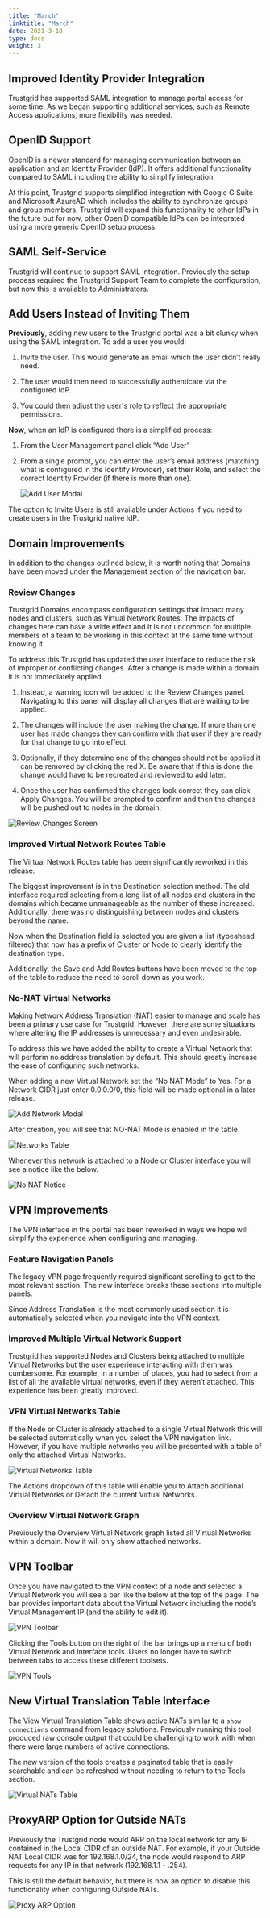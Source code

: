 ```yaml
---
title: "March"
linktitle: "March"
date: 2021-3-18
type: docs
weight: 3
---
```


## Improved Identity Provider Integration

Trustgrid has supported SAML integration to manage portal access for some time. As we began supporting additional services, such as Remote Access applications, more flexibility was needed. 

## OpenID Support
OpenID is a newer standard for managing communication between an application and an Identity Provider (IdP).  It offers additional functionality compared to SAML including the ability to simplify integration.  

At this point, Trustgrid supports simplified integration with Google G Suite and Microsoft AzureAD which includes the ability to synchronize groups and group members. Trustgrid will expand this functionality to other IdPs in the future but for now, other OpenID compatible IdPs can be integrated using a more generic OpenID setup process. 

## SAML Self-Service
Trustgrid will continue to support SAML integration. Previously the setup process required the Trustgrid Support Team to complete the configuration, but now this is available to Administrators.

## Add Users Instead of Inviting Them
**Previously**, adding new users to the Trustgrid portal was a bit clunky when using the SAML integration. To add a user you would:

1. Invite the user. This would generate an email which the user didn’t really need. 

1. The user would then need to successfully authenticate via the configured IdP. 

1. You could then adjust the user's role to reflect the appropriate permissions.

**Now**, when an IdP is configured there is a simplified process:

1. From the User Management panel click “Add User”

1. From a single prompt, you can enter the user’s email address (matching what is configured in the Identify Provider), set their Role, and select the correct Identity Provider (if there is more than one).

	![Add User Modal](add-user-modal.png)

The option to Invite Users is still available under Actions if you need to create users in the Trustgrid native IdP. 

## Domain Improvements
In addition to the changes outlined below, it is worth noting that Domains have been moved under the Management section of the navigation bar. 

### Review Changes
Trustgrid Domains encompass configuration settings that impact many nodes and clusters, such as Virtual Network Routes.  The impacts of changes here can have a wide effect and it is not uncommon for multiple members of a team to be working in this context at the same time without knowing it.  

To address this Trustgrid has updated the user interface to reduce the risk of improper or conflicting changes. After a change is made within a domain it is not immediately applied.  

1. Instead, a warning icon will be added to the Review Changes panel.  Navigating to this panel will display all changes that are waiting to be applied.

1. The changes will include the user making the change. If more than one user has made changes they can confirm with that user if they are ready for that change to go into effect. 

1. Optionally, if they determine one of the changes should not be applied it can be removed by clicking the red X.   Be aware that if this is done the change would have to be recreated and reviewed to add later.

1. Once the user has confirmed the changes look correct they can click Apply Changes. You will be prompted to confirm and then the changes will be pushed out to nodes in the domain.

![Review Changes Screen](review-changes.png)

### Improved Virtual Network Routes Table
The Virtual Network Routes table has been significantly reworked in this release. 

The biggest improvement is in the Destination selection method.  The old interface required selecting from a long list of all nodes and clusters in the domains which became unmanageable as the number of these increased.  Additionally, there was no distinguishing between nodes and clusters beyond the name. 

Now when the Destination field is selected you are given a list (typeahead filtered) that now has a prefix of Cluster or Node to clearly identify the destination type.

Additionally, the Save and Add Routes buttons have been moved to the top of the table to reduce the need to scroll down as you work.  

### No-NAT Virtual Networks
Making Network Address Translation (NAT) easier to manage and scale has been a primary use case for Trustgrid.  However, there are some situations where altering the IP addresses is unnecessary and even undesirable.  

To address this we have added the ability to create a Virtual Network that will perform no address translation by default.  This should greatly increase the ease of configuring such networks. 

When adding a new Virtual Network set the “No NAT Mode” to Yes.  For a Network CIDR just enter 0.0.0.0/0, this field will be made optional in a later release.

![Add Network Modal](add-network-modal.png)

After creation, you will see that NO-NAT Mode is enabled in the table.

![Networks Table](networks-table.png)

Whenever this network is attached to a Node or Cluster interface you will see a notice like the below.

![No NAT Notice](no-nat-notice.png)

## VPN Improvements
The VPN interface in the portal has been reworked in ways we hope will simplify the experience when configuring and managing.

### Feature Navigation Panels

The legacy VPN page frequently required significant scrolling to get to the most relevant section.  The new interface breaks these sections into multiple panels.

Since Address Translation is the most commonly used section it is automatically selected when you navigate into the VPN context.

### Improved Multiple Virtual Network Support
Trustgrid has supported Nodes and Clusters being attached to multiple Virtual Networks but the user experience interacting with them was cumbersome.  For example, in a number of places, you had to select from a list of all the available virtual networks, even if they weren’t attached. This experience has been greatly improved.

### VPN Virtual Networks Table
If the Node or Cluster is already attached to a single Virtual Network this will be selected automatically when you select the VPN navigation link.  However, if you have multiple networks you will be presented with a table of only the attached Virtual Networks. 

![Virtual Networks Table](virtual-networks-table.png)

The Actions dropdown of this table will enable you to Attach additional Virtual Networks or Detach the current Virtual Networks. 

### Overview Virtual Network Graph

Previously the Overview Virtual Network graph listed all Virtual Networks within a domain. Now it will only show attached networks.
 
## VPN Toolbar 

Once you have navigated to the VPN context of a node and selected a Virtual Network you will see a bar like the below at the top of the page.  The bar provides important data about the Virtual Network including the node’s Virtual Management IP (and the ability to edit it). 

![VPN Toolbar](vpn-toolbar.png)

Clicking the Tools button on the right of the bar brings up a menu of both Virtual Network and Interface tools. Users no longer have to switch between tabs to access these different toolsets. 

![VPN Tools](vpn-tools.png)

## New Virtual Translation Table Interface
The View Virtual Translation Table shows active NATs similar to a `show connections` command from legacy solutions.  Previously running this tool produced raw console output that could be challenging to work with when there were large numbers of active connections.

The new version of the tools creates a paginated table that is easily searchable and can be refreshed without needing to return to the Tools section. 

![Virtual NATs Table](virtual-nats-table.png)

## ProxyARP Option for Outside NATs
Previously the Trustgrid node would ARP on the local network for any IP contained in the Local CIDR of an outside NAT.  For example, if your Outside NAT Local CIDR was for 192.168.1.0/24, the node would respond to ARP requests for any IP in that network (192.168.1.1 - .254).  

This is still the default behavior, but there is now an option to disable this functionality when configuring Outside NATs. 

![Proxy ARP Option](proxy-arp-option.png)